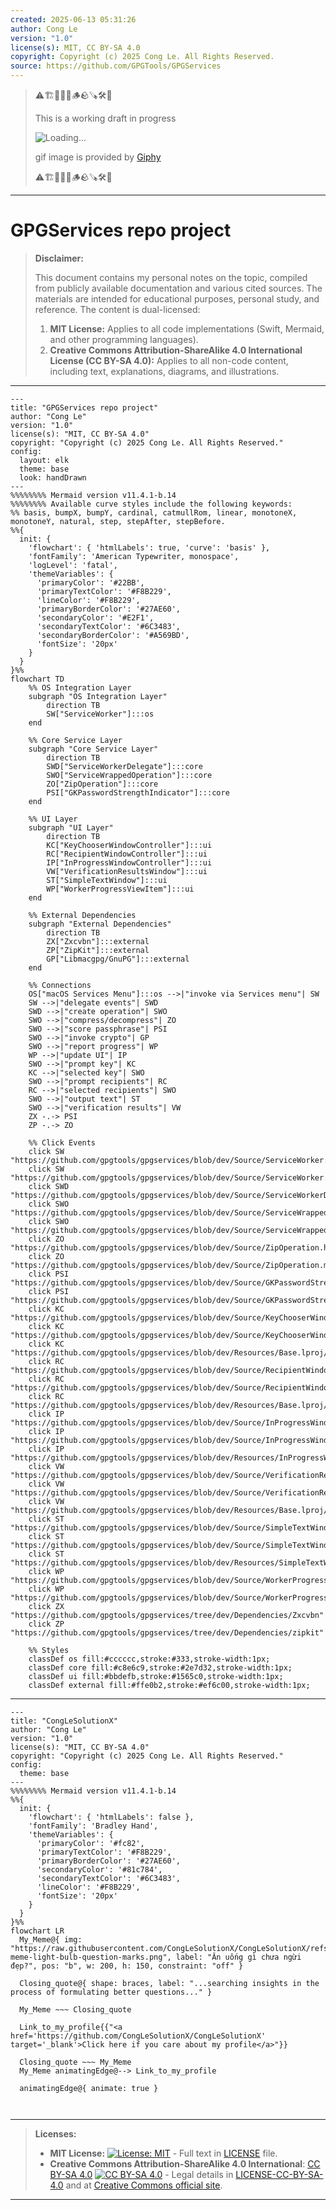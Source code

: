 ```yaml
---
created: 2025-06-13 05:31:26
author: Cong Le
version: "1.0"
license(s): MIT, CC BY-SA 4.0
copyright: Copyright (c) 2025 Cong Le. All Rights Reserved.
source: https://github.com/GPGTools/GPGServices
---
```



> ⚠️🏗️🚧🦺🧱🪵🪨🪚🛠️👷
> 
> This is a working draft in progress
> 
> ![Loading...](https://media4.giphy.com/media/v1.Y2lkPTc5MGI3NjExa2RxaGR1ZDh0MTBubWxxb3FuaW9heHNxY3ltYTU2aWxyOHFnMWh1NiZlcD12MV9pbnRlcm5hbF9naWZfYnlfaWQmY3Q9Zw/1xmhGbhGxJV0suEo6r/giphy.gif)
>
> gif image is provided by [Giphy](https://giphy.com)
> 
> ⚠️🏗️🚧🦺🧱🪵🪨🪚🛠️👷


----




# GPGServices repo project
> **Disclaimer:**
>
> This document contains my personal notes on the topic,
> compiled from publicly available documentation and various cited sources.
> The materials are intended for educational purposes, personal study, and reference.
> The content is dual-licensed:
> 1. **MIT License:** Applies to all code implementations (Swift, Mermaid, and other programming languages).
> 2. **Creative Commons Attribution-ShareAlike 4.0 International License (CC BY-SA 4.0):** Applies to all non-code content, including text, explanations, diagrams, and illustrations.
---


```mermaid
---
title: "GPGServices repo project"
author: "Cong Le"
version: "1.0"
license(s): "MIT, CC BY-SA 4.0"
copyright: "Copyright (c) 2025 Cong Le. All Rights Reserved."
config:
  layout: elk
  theme: base
  look: handDrawn
---
%%%%%%%% Mermaid version v11.4.1-b.14
%%%%%%%% Available curve styles include the following keywords:
%% basis, bumpX, bumpY, cardinal, catmullRom, linear, monotoneX, monotoneY, natural, step, stepAfter, stepBefore.
%%{
  init: {
    'flowchart': { 'htmlLabels': true, 'curve': 'basis' },
    'fontFamily': 'American Typewriter, monospace',
    'logLevel': 'fatal',
    'themeVariables': {
      'primaryColor': '#22BB',
      'primaryTextColor': '#F8B229',
      'lineColor': '#F8B229',
      'primaryBorderColor': '#27AE60',
      'secondaryColor': '#E2F1',
      'secondaryTextColor': '#6C3483',
      'secondaryBorderColor': '#A569BD',
      'fontSize': '20px'
    }
  }
}%%
flowchart TD
    %% OS Integration Layer
    subgraph "OS Integration Layer"
        direction TB
        SW["ServiceWorker"]:::os
    end

    %% Core Service Layer
    subgraph "Core Service Layer"
        direction TB
        SWD["ServiceWorkerDelegate"]:::core
        SWO["ServiceWrappedOperation"]:::core
        ZO["ZipOperation"]:::core
        PSI["GKPasswordStrengthIndicator"]:::core
    end

    %% UI Layer
    subgraph "UI Layer"
        direction TB
        KC["KeyChooserWindowController"]:::ui
        RC["RecipientWindowController"]:::ui
        IP["InProgressWindowController"]:::ui
        VW["VerificationResultsWindow"]:::ui
        ST["SimpleTextWindow"]:::ui
        WP["WorkerProgressViewItem"]:::ui
    end

    %% External Dependencies
    subgraph "External Dependencies"
        direction TB
        ZX["Zxcvbn"]:::external
        ZP["ZipKit"]:::external
        GP["Libmacgpg/GnuPG"]:::external
    end

    %% Connections
    OS["macOS Services Menu"]:::os -->|"invoke via Services menu"| SW
    SW -->|"delegate events"| SWD
    SWD -->|"create operation"| SWO
    SWO -->|"compress/decompress"| ZO
    SWO -->|"score passphrase"| PSI
    SWO -->|"invoke crypto"| GP
    SWO -->|"report progress"| WP
    WP -->|"update UI"| IP
    SWO -->|"prompt key"| KC
    KC -->|"selected key"| SWO
    SWO -->|"prompt recipients"| RC
    RC -->|"selected recipients"| SWO
    SWO -->|"output text"| ST
    SWO -->|"verification results"| VW
    ZX -.-> PSI
    ZP -.-> ZO

    %% Click Events
    click SW "https://github.com/gpgtools/gpgservices/blob/dev/Source/ServiceWorker.h"
    click SW "https://github.com/gpgtools/gpgservices/blob/dev/Source/ServiceWorker.m"
    click SWD "https://github.com/gpgtools/gpgservices/blob/dev/Source/ServiceWorkerDelegate.h"
    click SWO "https://github.com/gpgtools/gpgservices/blob/dev/Source/ServiceWrappedOperation.h"
    click SWO "https://github.com/gpgtools/gpgservices/blob/dev/Source/ServiceWrappedOperation.m"
    click ZO "https://github.com/gpgtools/gpgservices/blob/dev/Source/ZipOperation.h"
    click ZO "https://github.com/gpgtools/gpgservices/blob/dev/Source/ZipOperation.m"
    click PSI "https://github.com/gpgtools/gpgservices/blob/dev/Source/GKPasswordStrengthIndicator.h"
    click PSI "https://github.com/gpgtools/gpgservices/blob/dev/Source/GKPasswordStrengthIndicator.m"
    click KC "https://github.com/gpgtools/gpgservices/blob/dev/Source/KeyChooserWindowController.h"
    click KC "https://github.com/gpgtools/gpgservices/blob/dev/Source/KeyChooserWindowController.m"
    click KC "https://github.com/gpgtools/gpgservices/blob/dev/Resources/Base.lproj/PrivateKeyChooserWindow.xib"
    click RC "https://github.com/gpgtools/gpgservices/blob/dev/Source/RecipientWindowController.h"
    click RC "https://github.com/gpgtools/gpgservices/blob/dev/Source/RecipientWindowController.m"
    click RC "https://github.com/gpgtools/gpgservices/blob/dev/Resources/Base.lproj/RecipientWindow.xib"
    click IP "https://github.com/gpgtools/gpgservices/blob/dev/Source/InProgressWindowController.h"
    click IP "https://github.com/gpgtools/gpgservices/blob/dev/Source/InProgressWindowController.m"
    click IP "https://github.com/gpgtools/gpgservices/blob/dev/Resources/InProgressWindow.xib"
    click VW "https://github.com/gpgtools/gpgservices/blob/dev/Source/VerificationResultsWindow.h"
    click VW "https://github.com/gpgtools/gpgservices/blob/dev/Source/VerificationResultsWindow.m"
    click VW "https://github.com/gpgtools/gpgservices/blob/dev/Resources/Base.lproj/VerificationResultsWindow.xib"
    click ST "https://github.com/gpgtools/gpgservices/blob/dev/Source/SimpleTextWindow.h"
    click ST "https://github.com/gpgtools/gpgservices/blob/dev/Source/SimpleTextWindow.m"
    click ST "https://github.com/gpgtools/gpgservices/blob/dev/Resources/SimpleTextWindow.xib"
    click WP "https://github.com/gpgtools/gpgservices/blob/dev/Source/WorkerProgressViewItem.h"
    click WP "https://github.com/gpgtools/gpgservices/blob/dev/Source/WorkerProgressViewItem.m"
    click ZX "https://github.com/gpgtools/gpgservices/tree/dev/Dependencies/Zxcvbn"
    click ZP "https://github.com/gpgtools/gpgservices/tree/dev/Dependencies/zipkit"

    %% Styles
    classDef os fill:#cccccc,stroke:#333,stroke-width:1px;
    classDef core fill:#c8e6c9,stroke:#2e7d32,stroke-width:1px;
    classDef ui fill:#bbdefb,stroke:#1565c0,stroke-width:1px;
    classDef external fill:#ffe0b2,stroke:#ef6c00,stroke-width:1px;
```

----

<!-- 
```mermaid
%% Current Mermaid version
info
```  -->


```mermaid
---
title: "CongLeSolutionX"
author: "Cong Le"
version: "1.0"
license(s): "MIT, CC BY-SA 4.0"
copyright: "Copyright (c) 2025 Cong Le. All Rights Reserved."
config:
  theme: base
---
%%%%%%%% Mermaid version v11.4.1-b.14
%%{
  init: {
    'flowchart': { 'htmlLabels': false },
    'fontFamily': 'Bradley Hand',
    'themeVariables': {
      'primaryColor': '#fc82',
      'primaryTextColor': '#F8B229',
      'primaryBorderColor': '#27AE60',
      'secondaryColor': '#81c784',
      'secondaryTextColor': '#6C3483',
      'lineColor': '#F8B229',
      'fontSize': '20px'
    }
  }
}%%
flowchart LR
  My_Meme@{ img: "https://raw.githubusercontent.com/CongLeSolutionX/CongLeSolutionX/refs/heads/main/assets/images/My-meme-light-bulb-question-marks.png", label: "Ăn uống gì chưa ngừi đẹp?", pos: "b", w: 200, h: 150, constraint: "off" }

  Closing_quote@{ shape: braces, label: "...searching insights in the process of formulating better questions..." }
    
  My_Meme ~~~ Closing_quote
    
  Link_to_my_profile{{"<a href='https://github.com/CongLeSolutionX/CongLeSolutionX' target='_blank'>Click here if you care about my profile</a>"}}

  Closing_quote ~~~ My_Meme
  My_Meme animatingEdge@--> Link_to_my_profile
  
  animatingEdge@{ animate: true }



```

---
>**Licenses:**
>
>- **MIT License:**  [![License: MIT](https://img.shields.io/badge/License-MIT-yellow.svg)](LICENSE) - Full text in [LICENSE](LICENSE) file.
>- **Creative Commons Attribution-ShareAlike 4.0 International**: [CC BY-SA 4.0](https://creativecommons.org/licenses/by-sa/4.0/) [![CC BY-SA 4.0](https://licensebuttons.net/l/by-sa/4.0/88x31.png)](https://creativecommons.org/licenses/by-sa/4.0/) - Legal details in [LICENSE-CC-BY-SA-4.0](THE_PAST/LICENSE-CC-BY-SA-4.0) and at [Creative Commons official site](https://creativecommons.org/licenses/by-sa/4.0/).
>
---